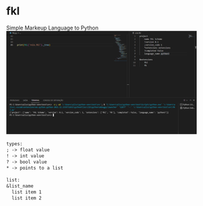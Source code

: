 # fkl
Simple Markeup Language to Python
![Screenshot](2022-01-09.png)

```
types:
; -> float value
! -> int value
? -> bool value
* -> points to a list

list:
&list_name
  list item 1
  list item 2

